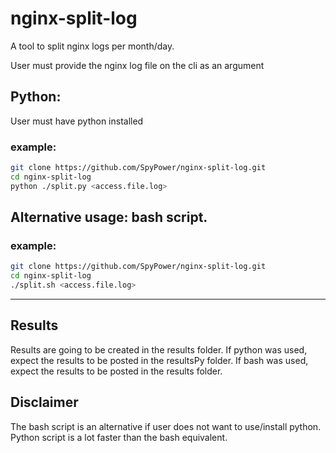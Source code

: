 # nginx-split-log
A tool to split nginx logs per month/day.

User must provide the nginx log file on the cli as an argument

## Python:

User must have python installed

### example:

```bash
git clone https://github.com/SpyPower/nginx-split-log.git
cd nginx-split-log
python ./split.py <access.file.log>
```


## Alternative usage: bash script.

### example:

```bash
git clone https://github.com/SpyPower/nginx-split-log.git
cd nginx-split-log
./split.sh <access.file.log>
```

---

## Results

Results are going to be created in the results folder. If python was used, expect
the results to be posted in the resultsPy folder. If bash was used, expect the
results to be posted in the results folder.

## Disclaimer
The bash script is an alternative if user does not want to use/install python.
Python script is a lot faster than the bash equivalent.